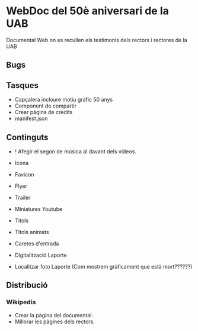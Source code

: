 # WebDoc del 50è aniversari de la UAB

Documental Web on es recullen els testimonis dels rectors i rectores de la UAB

## Bugs


## Tasques

- Capçalera incloure motiu gràfic 50 anys
- Component de compartir
- Crear pàgina de crèdits
- manifest.json

## Continguts

- ! Afegir el segon de música al davant dels vídeos.

- Icona
- Favicon
- Flyer
- Trailer
- Miniatures Youtube
- Titols
- Titols animats
- Caretes d'entrada
- Digitalització Laporte
- Localitzar foto Laporte (Com mostrem gràficament que està mort??????)

## Distribució

### Wikipedia
- Crear la pàgina del documental.
- Millorar les pàgines dels rectors.
